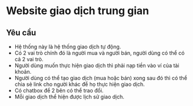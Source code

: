 # Website giao dịch trung gian

## Yêu cầu

-   Hệ thống này là hệ thống giao dịch tự động.
-   Có 2 vai trò chính đó là người mua và người bán, người dùng có thể có cả 2 vai trò.
-   Người dùng muốn thực hiện giao dịch thì phải nạp tiền vào ví của tài khoản.
-   Người dùng có thể tạo giao dịch (mua hoặc bán) xong sau đó thì có thể chia sẻ link cho người khác để họ thực hiện giao dịch.
-   Có chatbox để 2 bên có thể trao đổi.
-   Mỗi giao dịch thể hiện được lịch sử giao dịch.
